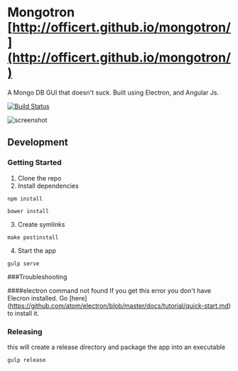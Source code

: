 # Mongotron [http://officert.github.io/mongotron/](http://officert.github.io/mongotron/)
A Mongo DB GUI that doesn't suck. Built using Electron, and Angular Js.

[![Build Status](https://travis-ci.org/officert/mongotron.svg?branch=master)](https://travis-ci.org/officert/mongotron)

![screenshot](https://github.com/officert/mongotron/blob/master/docs/screenshots/screenshot-0.1.0.png)

## Development

### Getting Started

1. Clone the repo
2. Install dependencies
```shell
npm install
```
```shell
bower install
```
3. Create symlinks
```shell
make postinstall
```
4. Start the app
```shell
gulp serve
```

###Troubleshooting

####electron command not found
If you get this error you don't have Elecron installed. Go [here] (https://github.com/atom/electron/blob/master/docs/tutorial/quick-start.md) to install it.

### Releasing
this will create a release directory and package the app into an executable
```shell
gulp release
```
